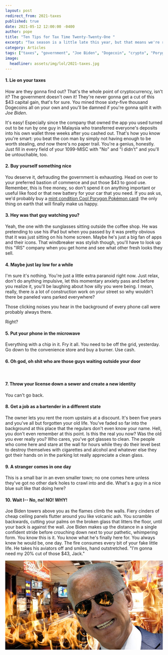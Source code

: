 ```yaml
---
layout: post
redirect_from: 2021-taxes
published: true
date: 2021-05-12 12:00:00 -0400
author: pope
title: "Ten Tips for Tax Time Twenty-Twenty-One "
excerpt: "Tax season is a little late this year, but that means we're right on time with patented tips to help make it as painless as possible."
category: Articles
tags: ["taxes", "government", "Joe Biden", "Dogecoin", "crypto", "Porygon", "justified paranoia", "drinking", "IRS", "going into hiding", "Jack", "here's the deal", "DOGE", "I'm sure it'll work out fine", "those taxes are never getting paid", "USA USA USA", "this is completely real"]
image:
  headliner: assets/img/lol/2021-taxes.jpg
---
```


#### 1. Lie on your taxes
How are they gonna find out? That's the whole point of cryptocurrency, isn't it? The government doesn't own it! They're never gonna get a cut of this $43 capital gain, that's for sure. You mined those sixty-five thousand Dogecoins all on your own and you'll be damned if you're gonna split it with *Joe Biden*. 

It's easy! Especially since the company that owned the app you used turned out to be run by one guy in Malaysia who transferred everyone's deposits into his own wallet three weeks after you cashed out. That's how you know you're smart: you beat the con man by simply not having enough to be worth stealing, *and* now there's no paper trail. You're a genius, honestly. Just fill in every field of your 1099-MISC with "No" and "I didn't" and you'll be untouchable, too.

#### 2. Buy yourself something nice
You deserve it, defrauding the government is exhausting. Head on over to your preferred bastion of commerce and put those $43 to good use. Remember, this is free money, so don't spend it on anything important or useful like food or that new battery for your car that you need. If you ask us, we'd probably buy a [mint condition Cool Porygon Pokémon card](https://www.ebay.com/itm/313506857487?hash=item48fe77020f:g:F20AAOSwcW9ghbrk): the only thing on earth that will finally make us happy.

#### 3. Hey was that guy watching you?
Yeah, the one with the sunglasses sitting outside the coffee shop. He was pretending to use his iPad but when you passed by it was pretty obvious that it was just sitting on his home screen. Maybe he's just a big fan of apps and their icons. That windbreaker was stylish though, you'll have to look up this "IRS" company when you get home and see what other fresh looks they sell.

#### 4. Maybe just lay low for a while
I'm sure it's nothing. You're just a little extra paranoid right now. Just relax, don't do anything impulsive, let this momentary anxiety pass and before you realize it, you'll be laughing about how silly you were being. I mean, really, there *is* a lot of construction work on your street so why wouldn't there be paneled vans parked everywhere? 

Those clicking noises you hear in the background of every phone call were probably always there. 

Right?

#### 5. Put your phone in the microwave
Everything with a chip in it. Fry it all. You need to be off the grid, yesterday. Go down to the convenience store and buy a burner. Use cash. 

#### 6. Oh god, oh shit who are those guys waiting outside your door

<br />

#### 7. Throw your license down a sewer and create a new identity 
You can't go back.

#### 8. Get a job as a bartender in a different state
The owner lets you rent the room upstairs at a discount. It's been five years and you've all but forgotten your old life. You've faded so far into the background at this place that the regulars don't even know your name. Hell, you don't even remember at this point. Is this the real you now? Was the old you ever really you? Who cares, you've got glasses to clean. The people who come here and stare at the wall for hours while they do their level best to destroy themselves with cigarettes and alcohol and whatever else they got their hands on in the parking lot really appreciate a clean glass. 

#### 9. A stranger comes in one day
This is a small bar in an even smaller town; no one comes here unless they've got no other dark holes to crawl into and die. What's a guy in a nice blue suit like that doing here?

#### 10. Wait I-- No, no! NO! WHY!
Joe Biden towers above you as the flames climb the walls. Fiery cinders of cheap ceiling panels flutter around you like volcanic ash. You scramble backwards, cutting your palms on the broken glass that litters the floor, until your back is against the wall. Joe Biden makes up the distance in a single confident stride before crouching down next to your pathetic, whimpering form. You know this is it. You know what he's finally here for. You always knew he would be, one day. The fire consumes every bit of your fake little life. He takes his aviators off and smiles, hand outstretched. "I'm gonna need my 20% cut of those $43, Jack."

![Here's the deal](/assets/img/lol/biden-fire.jpg)